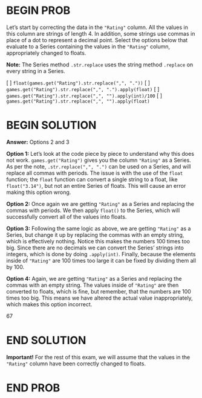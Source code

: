 # BEGIN PROB

Let’s start by correcting the data in the `"Rating"` column. All the values in this column are strings of length 4. In addition, some strings use commas in place of a dot to represent a decimal point. Select the options below that evaluate to a Series containing the values in the `"Rating"` column, appropriately changed to floats.

**Note:** The Series method `.str.replace` uses the string method `.replace` on every string in a Series.

[ ] `float(games.get("Rating").str.replace(",", "."))`
[ ] `games.get("Rating").str.replace(",", ".").apply(float)`
[ ] `games.get("Rating").str.replace(",", "").apply(int)/100`
[ ] `games.get("Rating").str.replace(",", "").apply(float)`

# BEGIN SOLUTION

**Answer:** Options 2 and 3 

**Option 1:** Let’s look at the code piece by piece to understand why this does not work. `games.get("Rating")` gives you the column 	`"Rating"` as a Series. As per the note, `.str.replace(",", ".")` can be used on a Series, and will replace all commas with periods. The issue is with the use of the `float` function; the `float` function can convert a single string to a float, like `float("3.14")`, but not an entire Series of floats. This will cause an error making this option wrong.

**Option 2:** Once again we are getting `"Rating"` as a Series and replacing the commas with periods. We then apply `float()` to the Series, which will successfully convert all of the values into floats.

**Option 3:** Following the same logic as above, we are getting `"Rating"` as a Series, but change it up by replacing the commas with an empty string, which is effectively nothing. Notice this makes the numbers 100 times too big. Since there are no decimals we can convert the Series’ strings into integers, which is done by doing `.apply(int)`. Finally, because the elements inside of `"Rating"` are 100 times too large it can be fixed by dividing them all by 100.

**Option 4:** Again, we are getting `"Rating"` as a Series and replacing the commas with an empty string. The values inside of `"Rating"` are then converted to floats, which is fine, but remember, that the numbers are 100 times too big. This means we have altered the actual value inappropriately, which makes this option incorrect.

<average>67</average>

# END SOLUTION

**Important!** For the rest of this exam, we will assume that the values in the `"Rating"` column have been correctly changed to floats.

# END PROB
